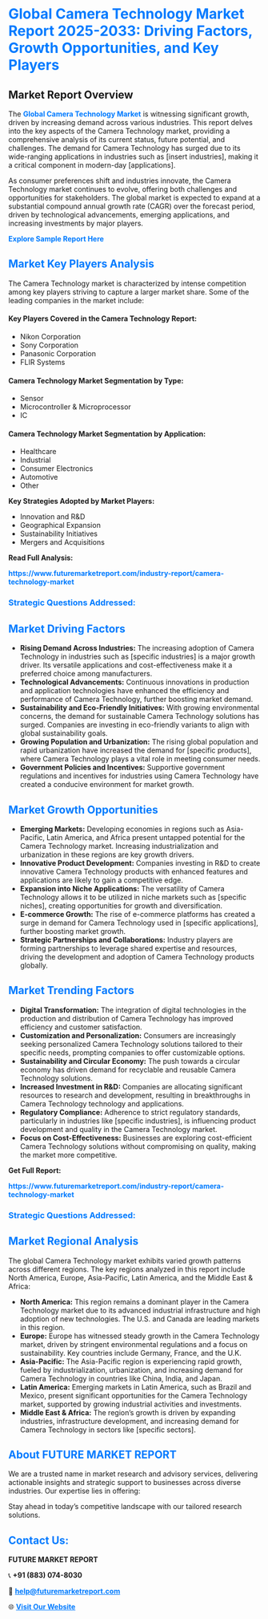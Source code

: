 <h1 style="color: #007BFF;">Global Camera Technology Market Report 2025-2033: Driving Factors, Growth Opportunities, and Key Players</h1>

<section id="overview">
<h2>Market Report Overview</h2>
<p>The <a href="https://www.futuremarketreport.com/industry-report/camera-technology-market" style="color: #007BFF; text-decoration: none;"><strong>Global Camera Technology Market</strong></a> is witnessing significant growth, driven by increasing demand across various industries. This report delves into the key aspects of the Camera Technology market, providing a comprehensive analysis of its current status, future potential, and challenges. The demand for Camera Technology has surged due to its wide-ranging applications in industries such as [insert industries], making it a critical component in modern-day [applications].</p>
<p>As consumer preferences shift and industries innovate, the Camera Technology market continues to evolve, offering both challenges and opportunities for stakeholders. The global market is expected to expand at a substantial compound annual growth rate (CAGR) over the forecast period, driven by technological advancements, emerging applications, and increasing investments by major players.</p>
</section>

<section id="overview">
<p><a href="https://www.futuremarketreport.com/request-sample/reportId=47015" style="color: #007BFF; text-decoration: none;"><strong>Explore Sample Report Here</strong></a></p>
</section>

<section id="key-players">
<h2 style="color: #007BFF;">Market Key Players Analysis</h2>
<p>The Camera Technology market is characterized by intense competition among key players striving to capture a larger market share. Some of the leading companies in the market include:</p>
<h4>Key Players Covered in the Camera Technology Report:</h4>
<ul><li>Nikon Corporation</li><li>Sony Corporation</li><li>Panasonic Corporation</li><li>FLIR Systems</li></ul>
<h4>Camera Technology Market Segmentation by Type:</h4>
<ul><li>Sensor</li><li>Microcontroller &amp; Microprocessor</li><li>IC</li></ul>

<h4>Camera Technology Market Segmentation by Application:</h4>
<ul><li>Healthcare</li><li>Industrial</li><li>Consumer Electronics</li><li>Automotive</li><li>Other</li></ul>
<p><strong>Key Strategies Adopted by Market Players:</strong></p>
<ul>
<li>Innovation and R&D</li>
<li>Geographical Expansion</li>
<li>Sustainability Initiatives</li>
<li>Mergers and Acquisitions</li>
</ul>
</section>

<section>
<p><strong>Read Full Analysis: </strong></p><a href="https://www.futuremarketreport.com/industry-report/camera-technology-market" style="color: #007BFF; text-decoration: none;"><strong>https://www.futuremarketreport.com/industry-report/camera-technology-market</strong></a>
<h3 style="color: #007BFF;">Strategic Questions Addressed:</h3>
</section>

<section id="driving-factors">
<h2 style="color: #007BFF;">Market Driving Factors</h2>
<ul>
<li><strong>Rising Demand Across Industries:</strong> The increasing adoption of Camera Technology in industries such as [specific industries] is a major growth driver. Its versatile applications and cost-effectiveness make it a preferred choice among manufacturers.</li>
<li><strong>Technological Advancements:</strong> Continuous innovations in production and application technologies have enhanced the efficiency and performance of Camera Technology, further boosting market demand.</li>
<li><strong>Sustainability and Eco-Friendly Initiatives:</strong> With growing environmental concerns, the demand for sustainable Camera Technology solutions has surged. Companies are investing in eco-friendly variants to align with global sustainability goals.</li>
<li><strong>Growing Population and Urbanization:</strong> The rising global population and rapid urbanization have increased the demand for [specific products], where Camera Technology plays a vital role in meeting consumer needs.</li>
<li><strong>Government Policies and Incentives:</strong> Supportive government regulations and incentives for industries using Camera Technology have created a conducive environment for market growth.</li>
</ul>
</section>

<section id="growth-opportunities">
<h2 style="color: #007BFF;">Market Growth Opportunities</h2>
<ul>
<li><strong>Emerging Markets:</strong> Developing economies in regions such as Asia-Pacific, Latin America, and Africa present untapped potential for the Camera Technology market. Increasing industrialization and urbanization in these regions are key growth drivers.</li>
<li><strong>Innovative Product Development:</strong> Companies investing in R&D to create innovative Camera Technology products with enhanced features and applications are likely to gain a competitive edge.</li>
<li><strong>Expansion into Niche Applications:</strong> The versatility of Camera Technology allows it to be utilized in niche markets such as [specific niches], creating opportunities for growth and diversification.</li>
<li><strong>E-commerce Growth:</strong> The rise of e-commerce platforms has created a surge in demand for Camera Technology used in [specific applications], further boosting market growth.</li>
<li><strong>Strategic Partnerships and Collaborations:</strong> Industry players are forming partnerships to leverage shared expertise and resources, driving the development and adoption of Camera Technology products globally.</li>
</ul>
</section>

<section id="trending-factors">
<h2 style="color: #007BFF;">Market Trending Factors</h2>
<ul>
<li><strong>Digital Transformation:</strong> The integration of digital technologies in the production and distribution of Camera Technology has improved efficiency and customer satisfaction.</li>
<li><strong>Customization and Personalization:</strong> Consumers are increasingly seeking personalized Camera Technology solutions tailored to their specific needs, prompting companies to offer customizable options.</li>
<li><strong>Sustainability and Circular Economy:</strong> The push towards a circular economy has driven demand for recyclable and reusable Camera Technology solutions.</li>
<li><strong>Increased Investment in R&D:</strong> Companies are allocating significant resources to research and development, resulting in breakthroughs in Camera Technology technology and applications.</li>
<li><strong>Regulatory Compliance:</strong> Adherence to strict regulatory standards, particularly in industries like [specific industries], is influencing product development and quality in the Camera Technology market.</li>
<li><strong>Focus on Cost-Effectiveness:</strong> Businesses are exploring cost-efficient Camera Technology solutions without compromising on quality, making the market more competitive.</li>
</ul>
</section>

<section>
<p><strong>Get Full Report: </strong></p><a href="https://www.futuremarketreport.com/industry-report/camera-technology-market" style="color: #007BFF; text-decoration: none;"><strong>https://www.futuremarketreport.com/industry-report/camera-technology-market</strong></a>
<h3 style="color: #007BFF;">Strategic Questions Addressed:</h3>
</section>


<section id="regional-analysis">
<h2 style="color: #007BFF;">Market Regional Analysis</h2>
<p>The global Camera Technology market exhibits varied growth patterns across different regions. The key regions analyzed in this report include North America, Europe, Asia-Pacific, Latin America, and the Middle East & Africa:</p>
<ul>
<li><strong>North America:</strong> This region remains a dominant player in the Camera Technology market due to its advanced industrial infrastructure and high adoption of new technologies. The U.S. and Canada are leading markets in this region.</li>
<li><strong>Europe:</strong> Europe has witnessed steady growth in the Camera Technology market, driven by stringent environmental regulations and a focus on sustainability. Key countries include Germany, France, and the U.K.</li>
<li><strong>Asia-Pacific:</strong> The Asia-Pacific region is experiencing rapid growth, fueled by industrialization, urbanization, and increasing demand for Camera Technology in countries like China, India, and Japan.</li>
<li><strong>Latin America:</strong> Emerging markets in Latin America, such as Brazil and Mexico, present significant opportunities for the Camera Technology market, supported by growing industrial activities and investments.</li>
<li><strong>Middle East & Africa:</strong> The region’s growth is driven by expanding industries, infrastructure development, and increasing demand for Camera Technology in sectors like [specific sectors].</li>
</ul>
</section>

<footer>
<h2 style="color: #007BFF;">About FUTURE MARKET REPORT</h2>
<p>We are a trusted name in market research and advisory services, delivering actionable insights and strategic support to businesses across diverse industries. Our expertise lies in offering:</p>

<p>Stay ahead in today’s competitive landscape with our tailored research solutions.</p>

<h2 style="color: #007BFF;">Contact Us:</h2>
<p><strong>FUTURE MARKET REPORT</strong></p>
<p>📞 <strong>+91 (883) 074-8030</strong></p>
<p>📧 <strong><a href="mailto:help@futuremarketreport.com" style="color: #007BFF;">help@futuremarketreport.com</a></strong></p>
<p>🌐 <strong><a href="https://www.futuremarketreport.com/" style="color: #007BFF;">Visit Our Website</a></strong></p>
</footer>